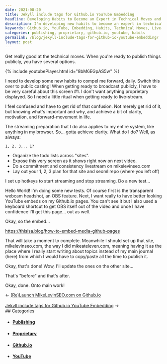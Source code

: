 ```yaml
---
date: 2021-08-20
title: Jekyll include tags for Github.io YouTube Embedding
headline: Developing Habits to Become an Expert in Technical Moves and Live-Streaming
description: I'm developing new habits to become an expert in technical moves and live-streaming. To make sure nothing proprietary is shared, I'm setting up hotkeys and testing embedding YouTube videos in my Github.io pages. I'm also creating mikelevinseo.com as a place to write about topics instead of my main journal. Click through to read more about my journey.
keywords: Github.io, YouTube, Embedding, Habits, Technical Moves, Live-Streaming, Hotkeys, Proprietary, Writing, Topics, Journal, Streaming, Publishing
categories: publishing, proprietary, github.io, youtube, habits
permalink: /blog/jekyll-include-tags-for-github-io-youtube-embedding/
layout: post
---
```



Get really good at the technical moves. When you're ready to publish things
publicly, you have several options.

{% include youtubePlayer.html id="8bM6EGpAS5w" %}

I need to develop some new habits to compel me forward, daily. Switch this over
to public casting! When getting ready to broadcast publicly, I have to be very
careful about this screen #1. I don't want anything proprietary displayed. So I
need a little ritual when getting ready to live-stream.

I feel confused and have to get rid of that confusion. Not merely get rid of
it, but knowing what's important and why, and achieve a bit of clarity,
motivation, and forward-movement in life.

The streaming preparation that I do also applies to my entire system, like
anything in my browser. So... gotta achieve clarity. What do I do? Well, as
always:

    1, 2, 3... 1?

- Organize the todo lists across "sites".
- Expose this very screen as it shows right now on next video.
- Do a commitment and consistency livestream on mikelevinseo.com
- Lay out your 1, 2, 3 plan for that site and seoml repo (where you left off)

I set up hotkeys to start streaming and stop streaming. Do a new test...

Hello World! I'm doing some new tests. Of course first is the transparent
webcam headshot, an OBS feature. Next, I want really to have better looking
YouTube embeds on my Github.io pages. You can't see it but I also used a
keyboard shortcut to get OBS itself out of the video and once I have confidence
I'll get this page... out as well.

Okay, so the embed...

https://thisisa.blog/how-to-embed-media-github-pages

That will take a moment to complete. Meanwhile I should set up that site,
mikelevinseo.com, the way I did mikeateleven.com, meaning having it as the
place where I really start writing about topics instead of my main journal
(here) from which I would have to copy/paste all the time to publish it.

Okay, that's done! Wow, I'll update the ones on the other site...

That's "before" and that's after.

Okay, done. Onto main work!

<div class="arrow-links"><div class="post-nav-prev"><span class="arrow">&larr;&nbsp;</span><a href="/blog/re-launch-mikelevinseo-com-on-github-io/">(Re)Launch MikeLevinSEO.com on Github.io</a></div> &nbsp; <div class="post-nav-next"><a href="/blog/jekyll-include-tags-for-github-io-youtube-embedding/">Jekyll include tags for Github.io YouTube Embedding</a><span class="arrow">&nbsp;&rarr;</span></div></div>
## Categories

<ul>
<li><h4><a href='/publishing/'>Publishing</a></h4></li>
<li><h4><a href='/proprietary/'>Proprietary</a></h4></li>
<li><h4><a href='/github-io/'>Github.io</a></h4></li>
<li><h4><a href='/youtube/'>YouTube</a></h4></li></ul>